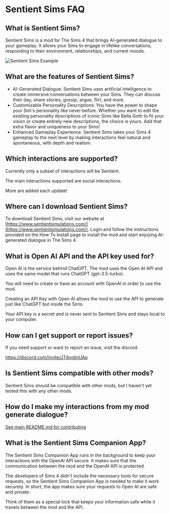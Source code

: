 # Sentient Sims FAQ

## What is Sentient Sims?

Sentient Sims is a mod for The Sims 4 that brings AI-generated dialogue to your gameplay. It allows your Sims to engage in lifelike conversations, responding to their environment, relationships, and current moods.

![Sentient Sims Example]([[assets/do_something_result.PNG]()](https://raw.githubusercontent.com/guspuffygit/sentient-sims/main/assets/do_something_result.PNG))

## What are the features of Sentient Sims?

- AI-Generated Dialogue: Sentient Sims uses artificial intelligence to create immersive conversations between your Sims. They can discuss their day, share stories, gossip, argue, flirt, and more.
- Customizable Personality Descriptions: You have the power to shape your Sim's personality like never before. Whether you want to edit the existing personality descriptions of iconic Sims like Bella Goth to fit your vision or create entirely new descriptions, the choice is yours. Add that extra flavor and uniqueness to your Sims!
- Enhanced Gameplay Experience: Sentient Sims takes your Sims 4 gameplay to the next level by making interactions feel natural and spontaneous, with depth and realism.

## Which interactions are supported?

Currently only a subset of interactions will be Sentient. 

The main interactions supported are social interactions.

More are added each update!

## Where can I download Sentient Sims?

To download Sentient Sims, visit our website at [https://www.sentientsimulations.com/](https://www.sentientsimulations.com/). Login and follow the instructions provided on the How To Install page to install the mod and start enjoying AI-generated dialogue in The Sims 4.

## What is Open AI API and the API key used for?

Open AI is the service behind ChatGPT. The mod uses the Open AI API and uses the same model that runs ChatGPT (gpt-3.5-turbo).

You will need to create or have an account with OpenAI in order to use the mod.

Creating an API Key with Open AI allows the mod to use the API to generate just like ChatGPT but inside the Sims.

Your API key is a secret and is never sent to Sentient Sims and stays local to your computer.

## How can I get support or report issues?

If you need support or want to report an issue, visit the discord.

https://discord.com/invite/JTjbydmUAp

## Is Sentient Sims compatible with other mods?

Sentient Sims should be compatible with other mods, but I haven't yet tested this with any other mods.

## How do I make my interactions from my mod generate dialogue?

[See main README.md for contributing](https://github.com/guspuffygit/sentient-sims)

## What is the Sentient Sims Companion App?

The Sentient Sims Companion App runs in the background to keep your interactions with the OpenAI API secure. It makes sure that the communication between the mod and the OpenAI API is protected. 

The developers of Sims 4 didn't include the necessary tools for secure requests, so the Sentient Sims Companion App is needed to make it work securely. In short, the app makes sure your requests to Open AI are safe and private.

Think of them as a special lock that keeps your information safe while it travels between the mod and the API.
